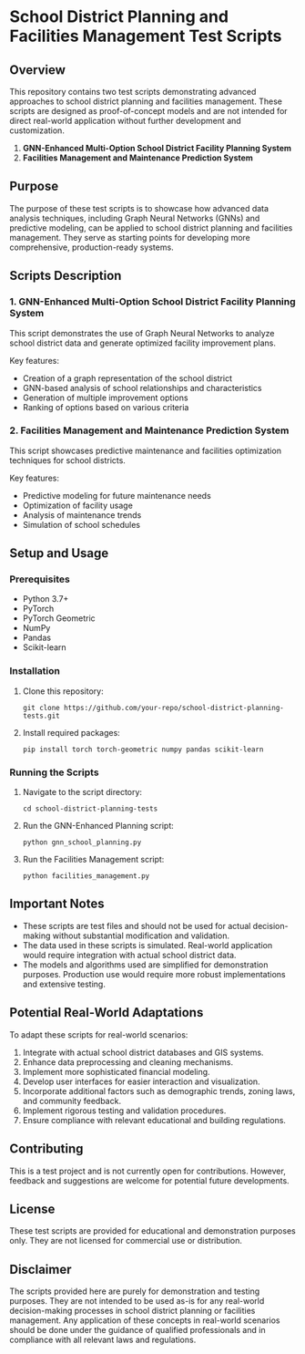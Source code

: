 # School District Planning and Facilities Management Test Scripts

## Overview

This repository contains two test scripts demonstrating advanced approaches to school district planning and facilities management. These scripts are designed as proof-of-concept models and are not intended for direct real-world application without further development and customization.

1. **GNN-Enhanced Multi-Option School District Facility Planning System**
2. **Facilities Management and Maintenance Prediction System**

## Purpose

The purpose of these test scripts is to showcase how advanced data analysis techniques, including Graph Neural Networks (GNNs) and predictive modeling, can be applied to school district planning and facilities management. They serve as starting points for developing more comprehensive, production-ready systems.

## Scripts Description

### 1. GNN-Enhanced Multi-Option School District Facility Planning System

This script demonstrates the use of Graph Neural Networks to analyze school district data and generate optimized facility improvement plans.

Key features:
- Creation of a graph representation of the school district
- GNN-based analysis of school relationships and characteristics
- Generation of multiple improvement options
- Ranking of options based on various criteria

### 2. Facilities Management and Maintenance Prediction System

This script showcases predictive maintenance and facilities optimization techniques for school districts.

Key features:
- Predictive modeling for future maintenance needs
- Optimization of facility usage
- Analysis of maintenance trends
- Simulation of school schedules

## Setup and Usage

### Prerequisites

- Python 3.7+
- PyTorch
- PyTorch Geometric
- NumPy
- Pandas
- Scikit-learn

### Installation

1. Clone this repository:
   ```
   git clone https://github.com/your-repo/school-district-planning-tests.git
   ```

2. Install required packages:
   ```
   pip install torch torch-geometric numpy pandas scikit-learn
   ```

### Running the Scripts

1. Navigate to the script directory:
   ```
   cd school-district-planning-tests
   ```

2. Run the GNN-Enhanced Planning script:
   ```
   python gnn_school_planning.py
   ```

3. Run the Facilities Management script:
   ```
   python facilities_management.py
   ```

## Important Notes

- These scripts are test files and should not be used for actual decision-making without substantial modification and validation.
- The data used in these scripts is simulated. Real-world application would require integration with actual school district data.
- The models and algorithms used are simplified for demonstration purposes. Production use would require more robust implementations and extensive testing.

## Potential Real-World Adaptations

To adapt these scripts for real-world scenarios:

1. Integrate with actual school district databases and GIS systems.
2. Enhance data preprocessing and cleaning mechanisms.
3. Implement more sophisticated financial modeling.
4. Develop user interfaces for easier interaction and visualization.
5. Incorporate additional factors such as demographic trends, zoning laws, and community feedback.
6. Implement rigorous testing and validation procedures.
7. Ensure compliance with relevant educational and building regulations.

## Contributing

This is a test project and is not currently open for contributions. However, feedback and suggestions are welcome for potential future developments.

## License

These test scripts are provided for educational and demonstration purposes only. They are not licensed for commercial use or distribution.

## Disclaimer

The scripts provided here are purely for demonstration and testing purposes. They are not intended to be used as-is for any real-world decision-making processes in school district planning or facilities management. Any application of these concepts in real-world scenarios should be done under the guidance of qualified professionals and in compliance with all relevant laws and regulations.
